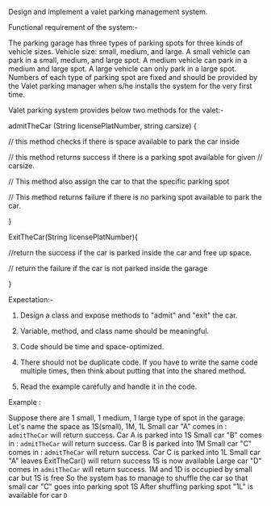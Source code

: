 Design and implement a valet parking management system. 



Functional requirement of the system:-

The parking garage has three types of parking spots for three kinds of vehicle sizes. Vehicle size: small, medium, and large.
A small vehicle can park in a small, medium, and large spot.
A medium vehicle can park in a medium and large spot.
A large vehicle can only park in a large spot.
Numbers of each type of parking spot are fixed and should be provided by the Valet parking manager when s/he installs the system for the very first time.



Valet parking system provides below two methods for the valet:-



admitTheCar (String licensePlatNumber, string carsize) {

// this method checks if there is space available to park the car inside 

// this method returns success if there is a parking spot available for given // carsize.

// This method also assign the car to that the specific parking spot 

// This method returns failure if there is no parking spot available to park the car.

}



ExitTheCar(String licensePlatNumber){

//return the success if the car is parked inside the car and free up space.

// return the failure if the car is not parked inside the garage

}



Expectation:-



1. Design a class and expose methods to "admit" and "exit" the car.

2. Variable, method, and class name should be meaningful.

3. Code should be time and space-optimized.

4. There should not be duplicate code. If you have to write the same code multiple times, then think about putting that into the shared method.

5. Read the example carefully and handle it in the code.





Example : 

Suppose there are 1 small, 1 medium, 1 large type of spot in the garage. Let's name the space as 1S(small), 1M, 1L
Small car "A" comes in : 
`admitTheCar` will return success. 
Car A is parked into 1S
Small car "B" comes in : 
`admitTheCar` will return success. 
Car B is parked into 1M
Small car "C" comes in : 
`admitTheCar` will return success. 
Car C is parked into 1L
Small car "A" leaves 
ExitTheCar() will return success 
1S is now available
Large car "D" comes in 
`admitTheCar` will return success. 
1M and 1D is occupied by small car but 1S is free 
So the system has to manage to shuffle the car so that small car "C" goes into parking spot 1S 
After shuffling parking spot "1L" is available for car `D`

